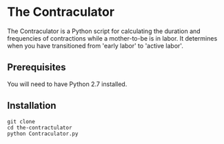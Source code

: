 # The Contraculator

The Contraculator is a Python script for calculating the duration and frequencies of contractions while a mother-to-be is in labor. It determines when you have transitioned from 'early labor' to 'active labor'.

## Prerequisites

You will need to have Python 2.7 installed.

## Installation
```
git clone
cd the-contractulator
python Contraculator.py
```

